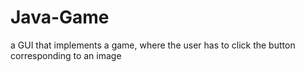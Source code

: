 # Java-Game
a GUI that implements a game, where the user has to click the button corresponding to an image
